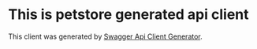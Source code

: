 # This is petstore generated api client

This client was generated by [Swagger Api Client Generator](https://gitlab.com/new10/testing/swagger-api-client-generator). 
